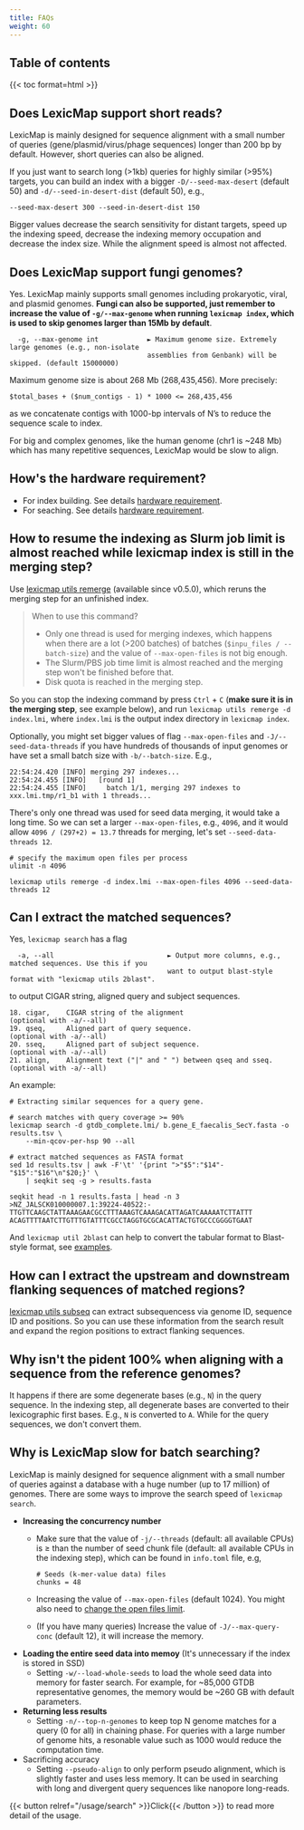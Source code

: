 ```yaml
---
title: FAQs
weight: 60
---
```

## Table of contents

{{< toc format=html >}}

## Does LexicMap support short reads?

LexicMap is mainly designed for sequence alignment with a small number of queries (gene/plasmid/virus/phage sequences) longer than 200 bp by default.
However, short queries can also be aligned.

If you just want to search long (>1kb) queries for highly similar (>95%) targets, you can build an index with a bigger `-D/--seed-max-desert` (default 50) and `-d/--seed-in-desert-dist` (default 50), e.g.,

    --seed-max-desert 300 --seed-in-desert-dist 150

Bigger values decrease the search sensitivity for distant targets, speed up the indexing
speed, decrease the indexing memory occupation and decrease the index size. While the
alignment speed is almost not affected.


## Does LexicMap support fungi genomes?

Yes. LexicMap mainly supports small genomes including prokaryotic, viral, and plasmid genomes.
**Fungi can also be supported, just remember to increase the value of `-g/--max-genome` when running `lexicmap index`,
which is used to skip genomes larger than 15Mb by default**.

```
  -g, --max-genome int            ► Maximum genome size. Extremely large genomes (e.g., non-isolate
                                  assemblies from Genbank) will be skipped. (default 15000000)
```

Maximum genome size is about 268 Mb (268,435,456). More precisely:

    $total_bases + ($num_contigs - 1) * 1000 <= 268,435,456

as we concatenate contigs with 1000-bp intervals of N’s to reduce the sequence scale to index.

For big and complex genomes, like the human genome (chr1 is ~248 Mb) which has many repetitive sequences, LexicMap would be slow to align.


## How's the hardware requirement?

- For index building. See details [hardware requirement](https://bioinf.shenwei.me/LexicMap/tutorials/index/#hardware-requirements).
- For seaching. See details [hardware requirement](https://bioinf.shenwei.me/LexicMap/tutorials/search/#hardware-requirements).



## How to resume the indexing as Slurm job limit is almost reached while lexicmap index is still in the merging step?

Use [lexicmap utils remerge](https://bioinf.shenwei.me/LexicMap/usage/utils/remerge/) (available since v0.5.0), which reruns the merging step for an unfinished index.

> When to use this command?
> - Only one thread is used for merging indexes, which happens when there are
>  a lot (>200 batches) of batches (`$inpu_files / --batch-size`) and the value
>  of `--max-open-files` is not big enough.
> - The Slurm/PBS job time limit is almost reached and the merging step won't be finished before that.
> - Disk quota is reached in the merging step.

So you can stop the indexing command by press `Ctrl` + `C` (**make sure it is in the merging step**, see example below), and run `lexicmap utils remerge -d index.lmi`,
where `index.lmi` is the output index directory in `lexicmap index`.

Optionally, you might set bigger values of
flag `--max-open-files` and `-J/--seed-data-threads` if you have hundreds of thousands of input genomes or have set
a small batch size with `-b/--batch-size`. E.g.,

    22:54:24.420 [INFO] merging 297 indexes...
    22:54:24.455 [INFO]   [round 1]
    22:54:24.455 [INFO]     batch 1/1, merging 297 indexes to xxx.lmi.tmp/r1_b1 with 1 threads...

There's only one thread was used for seed data merging, it would take a long time.
So we can set a larger `--max-open-files`, e.g., `4096`,
and it would allow `4096 / (297+2) = 13.7` threads for merging, let's set `--seed-data-threads 12`.

    # specify the maximum open files per process
    ulimit -n 4096

    lexicmap utils remerge -d index.lmi --max-open-files 4096 --seed-data-threads 12


## Can I extract the matched sequences?

Yes, `lexicmap search` has a flag

```
  -a, --all                            ► Output more columns, e.g., matched sequences. Use this if you
                                       want to output blast-style format with "lexicmap utils 2blast".
```

to output CIGAR string, aligned query and subject sequences.

```
18. cigar,    CIGAR string of the alignment                       (optional with -a/--all)
19. qseq,     Aligned part of query sequence.                     (optional with -a/--all)
20. sseq,     Aligned part of subject sequence.                   (optional with -a/--all)
21. align,    Alignment text ("|" and " ") between qseq and sseq. (optional with -a/--all)
```

An example:

    # Extracting similar sequences for a query gene.

    # search matches with query coverage >= 90%
    lexicmap search -d gtdb_complete.lmi/ b.gene_E_faecalis_SecY.fasta -o results.tsv \
        --min-qcov-per-hsp 90 --all

    # extract matched sequences as FASTA format
    sed 1d results.tsv | awk -F'\t' '{print ">"$5":"$14"-"$15":"$16"\n"$20;}' \
        | seqkit seq -g > results.fasta

    seqkit head -n 1 results.fasta | head -n 3
    >NZ_JALSCK010000007.1:39224-40522:-
    TTGTTCAAGCTATTAAAGAACGCCTTTAAAGTCAAAGACATTAGATCAAAAATCTTATTT
    ACAGTTTTAATCTTGTTTGTATTTCGCCTAGGTGCGCACATTACTGTGCCCGGGGTGAAT


And `lexicmap util 2blast` can help to convert the tabular format to Blast-style format,
see [examples](https://bioinf.shenwei.me/LexicMap/usage/utils/2blast/#examples).

## How can I extract the upstream and downstream flanking sequences of matched regions?

[lexicmap utils subseq](https://bioinf.shenwei.me/LexicMap/usage/utils/subseq/)
can extract subsequencess via genome ID, sequence ID and positions.
So you can use these information from the search result and expand the region positions to extract flanking sequences.



## Why isn't the pident 100% when aligning with a sequence from the reference genomes?

It happens if there are some degenerate bases (e.g., `N`) in the query sequence.
In the indexing step, all degenerate bases are converted to their lexicographic first bases. E.g., `N` is converted to `A`.
While for the query sequences, we don't convert them.


## Why is LexicMap slow for batch searching?

LexicMap is mainly designed for sequence alignment with a small number of queries against a database with a huge number (up to 17 million) of genomes.
There are some ways to improve the search speed of `lexicmap search`.

- **Increasing the concurrency number**
    - Make sure that the value of `-j/--threads` (default: all available CPUs) is ≥ than the number of seed chunk file (default: all available CPUs in the indexing step), which can be found in `info.toml` file, e.g,

          # Seeds (k-mer-value data) files
          chunks = 48

    - Increasing the value of `--max-open-files` (default 1024). You might also need to [change the open files limit](https://stackoverflow.com/questions/34588/how-do-i-change-the-number-of-open-files-limit-in-linux).
    - (If you have many queries) Increase the value of `-J/--max-query-conc` (default 12), it will increase the memory.
- **Loading the entire seed data into memoy** (It's unnecessary if the index is stored in SSD)
    - Setting `-w/--load-whole-seeds` to load the whole seed data into memory for faster search. For example, for ~85,000 GTDB representative genomes, the memory would be ~260 GB with default parameters.
- **Returning less results**
    - Setting `-n/--top-n-genomes` to keep top N genome matches for a query (0 for all) in chaining phase. For queries with a large number of genome hits, a resonable value such as 1000 would reduce the computation time.
- Sacrificing accuracy
    - Setting `--pseudo-align` to only perform pseudo alignment, which is slightly faster and uses less memory.
    It can be used in searching with long and divergent query sequences like nanopore long-reads.

{{< button relref="/usage/search"  >}}Click{{< /button >}}  to read more detail of the usage.

